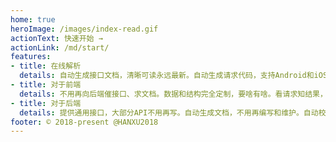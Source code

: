 ```yaml
---
home: true
heroImage: /images/index-read.gif
actionText: 快速开始 →
actionLink: /md/start/
features:
- title: 在线解析
  details: 自动生成接口文档，清晰可读永远最新。自动生成请求代码，支持Android和iOS。自动生成JavaBean文件，一键下载。自动管理与测试接口用例，一键共享。自动校验与格式化JSON，支持高亮和收展。
- title: 对于前端
  details: 不用再向后端催接口、求文档。数据和结构完全定制，要啥有啥。看请求知结果，所求即所得。可一次获取任何数据、任何结构。能去除重复数据，节省流量提高速度。
- title: 对于后端
  details: 提供通用接口，大部分API不用再写。自动生成文档，不用再编写和维护。自动校验权限、自动管理版本、自动防SQL注入。开放API无需划分版本，始终保持兼容。支持增删改查、模糊搜索、正则匹配、远程函数等。
footer: © 2018-present @HANXU2018
---
```


